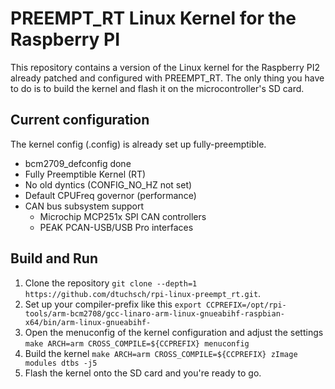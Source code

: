 # PREEMPT_RT Linux Kernel for the Raspberry PI

This repository contains a version of the Linux kernel for the Raspberry PI2 already patched and configured with PREEMPT_RT.
The only thing you have to do is to build the kernel and flash it on the microcontroller's SD card.

## Current configuration
The kernel config (.config) is already set up fully-preemptible.

* bcm2709_defconfig done
* Fully Preemptible Kernel (RT)
* No old dyntics (CONFIG_NO_HZ not set)
* Default CPUFreq governor (performance)
* CAN bus subsystem support
   - Microchip MCP251x SPI CAN controllers 
   - PEAK PCAN-USB/USB Pro interfaces

## Build and Run

1. Clone the repository `git clone --depth=1 https://github.com/dtuchsch/rpi-linux-preempt_rt.git`.
2. Set up your compiler-prefix like this `export CCPREFIX=/opt/rpi-tools/arm-bcm2708/gcc-linaro-arm-linux-gnueabihf-raspbian-x64/bin/arm-linux-gnueabihf-`
3. Open the menuconfig of the kernel configuration and adjust the settings `make ARCH=arm CROSS_COMPILE=${CCPREFIX} menuconfig`
4. Build the kernel `make ARCH=arm CROSS_COMPILE=${CCPREFIX} zImage modules dtbs -j5`
5. Flash the kernel onto the SD card and you're ready to go.


